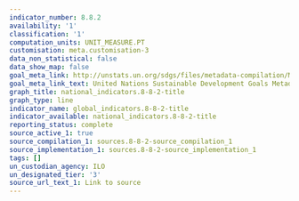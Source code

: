 ```yaml
---
indicator_number: 8.8.2
availability: '1'
classification: '1'
computation_units: UNIT_MEASURE.PT
customisation: meta.customisation-3
data_non_statistical: false
data_show_map: false
goal_meta_link: http://unstats.un.org/sdgs/files/metadata-compilation/Metadata-Goal-8.pdf
goal_meta_link_text: United Nations Sustainable Development Goals Metadata (pdf 525kB)
graph_title: national_indicators.8-8-2-title
graph_type: line
indicator_name: global_indicators.8-8-2-title
indicator_available: national_indicators.8-8-2-title
reporting_status: complete
source_active_1: true
source_compilation_1: sources.8-8-2-source_compilation_1
source_implementation_1: sources.8-8-2-source_implementation_1
tags: []
un_custodian_agency: ILO
un_designated_tier: '3'
source_url_text_1: Link to source
---
```

